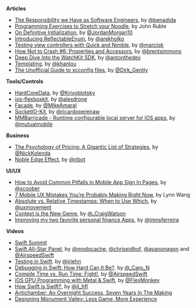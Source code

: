 **Articles**

* [The Responsibility we Have as Software Engineers](http://benlog.com/2015/05/23/the-responsibility-we-have-as-software-engineers/), by [@benadida](https://twitter.com/benadida)
* [Programming Exercises to Stretch your Noodle](http://spin.atomicobject.com/2015/05/24/programming-exercises/), by John Ruble
* [On Definitive Initialization](https://medium.com/the-traveled-ios-developers-guide/on-definitive-initialization-54284ef5c96f), by [@JordanMorgan10](https://twitter.com/JordanMorgan10)
* [Introducing ReflectableEnum](http://holko.pl/2015/05/25/reflectable-enum/), by [@arekholko](https://twitter.com/arekholko)
* [Testing view controllers with Quick and Nimble](https://medium.com/@MarcioK/how-you-can-test-view-controllers-with-quick-nimble-328f895b55ee), by [@marciok](https://twitter.com/marciok)
*  [How Not to Crash #6: Properties and Accessors](http://inessential.com/2015/05/27/how_not_to_crash_6_properties_and_acce), by [@brentsimmons](https://twitter.com/brentsimmons)
*  [Deep Dive Into the WatchKit SDK](http://tech.ustwo.com/2015/05/27/deepdive-with-watchkit/), by [@antonthedev](https://twitter.com/antonthedev)
*  [Templating](http://khanlou.com/2015/05/templating/), by [@khanlou](https://twitter.com/khanlou)
*  [The Unofficial Guide to xcconfig files](http://pewpewthespells.com/blog/xcconfig_guide.html), by [@Dirk_Gently](https://twitter.com/Dirk_Gently)

**Tools/Controls**

* [HardCoreData](https://github.com/Krivoblotsky/HardCoreData), by [@Krivoblotsky](https://twitter.com/Krivoblotsky)
* [ios-flexboxkit](https://github.com/alexdrone/ios-flexboxkit), by [@alexdrone](https://twitter.com/alexdrone)
* [Facade](https://github.com/mamaral/Facade), by [@MikeAmaral](https://twitter.com/MikeAmaral)
* [SocketIO-Kit](https://github.com/ricardopereira/SocketIO-Kit), by [@ricardopereiraw](https://twitter.com/ricardopereiraw)
* [MMBarricade - Runtime configurable local server for iOS apps](https://github.com/mutualmobile/MMBarricade), by [@mutualmobile](http://www.twitter.com/mutualmobile)


**Business**

* [The Psychology of Pricing: A Gigantic List of Strategies](http://www.nickkolenda.com/psychological-pricing-strategies/), by [@NickKolenda](https://twitter.com/NickKolenda)
* [Noble Edge Effect](http://coglode.com/gems/noble-edge-effect), by [@ribot](https://twitter.com/ribot)

**UI/UX**

* [How to Avoid Common Pitfalls in Mobile App Sign In Pages](https://medium.com/@scoober/how-to-avoid-common-pitfalls-in-mobile-app-sign-in-pages-7f7ec37c13ce), by [@scoober](https://twitter.com/scoober)
* [7 Mobile UX Mistakes You’re Probably Making Right Now](http://www.sitepoint.com/7-mobile-ux-mistakes/), by Lynn Wang
* [Absolute vs. Relative Timestamps: When to Use Which](http://uxmovement.com/content/absolute-vs-relative-timestamps-when-to-use-which/), by [@uxmovement](https://twitter.com/uxmovement)
* [Context is the New Genre](https://medium.com/soundwave-stories/context-is-the-new-genre-b5df54ca0b5), by [@_CraigWatson](https://twitter.com/_CraigWatson)
* [Improving my two favorite personal finance Apps](https://blog.onliquid.com/improving-personal-finance-apps/), by [@jmnsferreira](https://twitter.com/jmnsferreira)

**Videos**

* [Swift Summit](http://realm.io/news/swift-summit/)
 * [Swift All-Star Panel](http://realm.io/news/swift-summit-all-star-panel-discussion-eidhof-gesiak-ayaka-airspeed/), by [@modocache](https://twitter.com/modocache), [@chriseidhof](https://twitter.com/chriseidhof), [@ayanonagon](https://twitter.com/ayanonagon) and [@AirspeedSwift](https://twitter.com/AirspeedSwift)
 * [Testing in Swift](http://realm.io/news/swift-summit-jan-riehn-testing/). by [@jriehn](https://twitter.com/jriehn)
 * [Debugging in Swift: How Hard Can It Be?](http://realm.io/news/swift-summit-carola-nitz-debugging/). by [@_Caro_N](https://twitter.com/_caro_n)
 * [Compile Time vs. Run Time: Fight!](http://realm.io/news/swift-summit-airspeed-velocity-zero-cost-abstractions/), by [@AirspeedSwift](https://twitter.com/AirspeedSwift)
 * [iOS GPU Programming with Metal & Swift](http://realm.io/news/swift-summit-simon-gladman-metal/), by [@FlexMonkey](https://twitter.com/flexmonkey)
 * [How Swift is Swift?](http://realm.io/news/swift-summit-joseph-lord-performance/), by [@jl_hfl](https://twitter.com/jl_hfl)
* [Antichamber: An Overnight Success, Seven Years In The Making](https://www.youtube.com/watch?v=wOlcB-JxkFw)
* [Designing Monument Valley: Less Game, More Experience](https://www.youtube.com/watch?v=RO22-O4WGaw&feature=youtu.be)
